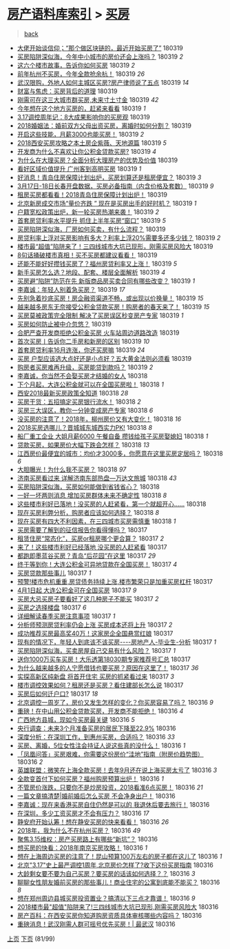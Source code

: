 [房产语料库索引](../../README.md)  > [买房](买房.md)
====
> [back](../README.md)

- [大佬开始谈信仰；“那个做区块链的，最近开始买房了”](http://jkwz.applinzi.com/ittc/7082254919853933584.html#%E5%A4%A7%E4%BD%AC%E5%BC%80%E5%A7%8B%E8%B0%88%E4%BF%A1%E4%BB%B0%EF%BC%9B%E2%80%9C%E9%82%A3%E4%B8%AA%E5%81%9A%E5%8C%BA%E5%9D%97%E9%93%BE%E7%9A%84%EF%BC%8C%E6%9C%80%E8%BF%91%E5%BC%80%E5%A7%8B%E4%B9%B0%E6%88%BF%E4%BA%86%E2%80%9D) 180319  
- [买房陷阱深似海，今年中小城市的房价还会上涨吗？](http://jkwz.applinzi.com/ittc/7082114496560890896.html#%E4%B9%B0%E6%88%BF%E9%99%B7%E9%98%B1%E6%B7%B1%E4%BC%BC%E6%B5%B7%EF%BC%8C%E4%BB%8A%E5%B9%B4%E4%B8%AD%E5%B0%8F%E5%9F%8E%E5%B8%82%E7%9A%84%E6%88%BF%E4%BB%B7%E8%BF%98%E4%BC%9A%E4%B8%8A%E6%B6%A8%E5%90%97%EF%BC%9F) 180319 *2* 
- [这六个楼市故事，告诉你如何买房](http://jkwz.applinzi.com/ittc/7082245620243104778.html#%E8%BF%99%E5%85%AD%E4%B8%AA%E6%A5%BC%E5%B8%82%E6%95%85%E4%BA%8B%EF%BC%8C%E5%91%8A%E8%AF%89%E4%BD%A0%E5%A6%82%E4%BD%95%E4%B9%B0%E6%88%BF) 180319 *2* 
- [前年杭州不买房，今年全款抢余杭！](http://jkwz.applinzi.com/ittc/7082238129677534219.html#%E5%89%8D%E5%B9%B4%E6%9D%AD%E5%B7%9E%E4%B8%8D%E4%B9%B0%E6%88%BF%EF%BC%8C%E4%BB%8A%E5%B9%B4%E5%85%A8%E6%AC%BE%E6%8A%A2%E4%BD%99%E6%9D%AD%EF%BC%81) 180319 *26* 
- [武汉限购，外地人如何主城区买房?房产律师说了五点](http://jkwz.applinzi.com/ittc/7082238628241867792.html#%E6%AD%A6%E6%B1%89%E9%99%90%E8%B4%AD%EF%BC%8C%E5%A4%96%E5%9C%B0%E4%BA%BA%E5%A6%82%E4%BD%95%E4%B8%BB%E5%9F%8E%E5%8C%BA%E4%B9%B0%E6%88%BF%3F%E6%88%BF%E4%BA%A7%E5%BE%8B%E5%B8%88%E8%AF%B4%E4%BA%86%E4%BA%94%E7%82%B9) 180319 *14* 
- [财富与焦虑：买房背后的道理](http://jkwz.applinzi.com/ittc/7082236810543760391.html#%E8%B4%A2%E5%AF%8C%E4%B8%8E%E7%84%A6%E8%99%91%EF%BC%9A%E4%B9%B0%E6%88%BF%E8%83%8C%E5%90%8E%E7%9A%84%E9%81%93%E7%90%86) 180319  
- [刚需可在这三大城市群买房,未来寸土寸金](http://jkwz.applinzi.com/ittc/7082233190196708358.html#%E5%88%9A%E9%9C%80%E5%8F%AF%E5%9C%A8%E8%BF%99%E4%B8%89%E5%A4%A7%E5%9F%8E%E5%B8%82%E7%BE%A4%E4%B9%B0%E6%88%BF%2C%E6%9C%AA%E6%9D%A5%E5%AF%B8%E5%9C%9F%E5%AF%B8%E9%87%91) 180319 *42* 
- [今年想在这个地方买房的，赶紧来看看](http://jkwz.applinzi.com/ittc/7082227200730596358.html#%E4%BB%8A%E5%B9%B4%E6%83%B3%E5%9C%A8%E8%BF%99%E4%B8%AA%E5%9C%B0%E6%96%B9%E4%B9%B0%E6%88%BF%E7%9A%84%EF%BC%8C%E8%B5%B6%E7%B4%A7%E6%9D%A5%E7%9C%8B%E7%9C%8B) 180319 *1* 
- [3.17调控周年记：8大成果影响你的买房观](http://jkwz.applinzi.com/ittc/7082227079804617734.html#3.17%E8%B0%83%E6%8E%A7%E5%91%A8%E5%B9%B4%E8%AE%B0%EF%BC%9A8%E5%A4%A7%E6%88%90%E6%9E%9C%E5%BD%B1%E5%93%8D%E4%BD%A0%E7%9A%84%E4%B9%B0%E6%88%BF%E8%A7%82) 180319  
- [2018婚姻法：婚前双方父母出资买房，离婚时如何分割？](http://jkwz.applinzi.com/ittc/7082178936211768326.html#2018%E5%A9%9A%E5%A7%BB%E6%B3%95%EF%BC%9A%E5%A9%9A%E5%89%8D%E5%8F%8C%E6%96%B9%E7%88%B6%E6%AF%8D%E5%87%BA%E8%B5%84%E4%B9%B0%E6%88%BF%EF%BC%8C%E7%A6%BB%E5%A9%9A%E6%97%B6%E5%A6%82%E4%BD%95%E5%88%86%E5%89%B2%EF%BC%9F) 180319  
- [开启这些技能，月薪3000也能买房！](http://jkwz.applinzi.com/ittc/7082218572036441094.html#%E5%BC%80%E5%90%AF%E8%BF%99%E4%BA%9B%E6%8A%80%E8%83%BD%EF%BC%8C%E6%9C%88%E8%96%AA3000%E4%B9%9F%E8%83%BD%E4%B9%B0%E6%88%BF%EF%BC%81) 180319 *2* 
- [2018西安买房攻略之本土房企紫薇、天地源篇](http://jkwz.applinzi.com/ittc/7082216847162475536.html#2018%E8%A5%BF%E5%AE%89%E4%B9%B0%E6%88%BF%E6%94%BB%E7%95%A5%E4%B9%8B%E6%9C%AC%E5%9C%9F%E6%88%BF%E4%BC%81%E7%B4%AB%E8%96%87%E3%80%81%E5%A4%A9%E5%9C%B0%E6%BA%90%E7%AF%87) 180319 *5* 
- [开发商为什么不喜欢让你公积金贷款买房?](http://jkwz.applinzi.com/ittc/7082216508807971851.html#%E5%BC%80%E5%8F%91%E5%95%86%E4%B8%BA%E4%BB%80%E4%B9%88%E4%B8%8D%E5%96%9C%E6%AC%A2%E8%AE%A9%E4%BD%A0%E5%85%AC%E7%A7%AF%E9%87%91%E8%B4%B7%E6%AC%BE%E4%B9%B0%E6%88%BF%3F) 180319 *4* 
- [为什么在大理买房？全面分析大理房产的优势及价值](http://jkwz.applinzi.com/ittc/7082215349061944337.html#%E4%B8%BA%E4%BB%80%E4%B9%88%E5%9C%A8%E5%A4%A7%E7%90%86%E4%B9%B0%E6%88%BF%EF%BC%9F%E5%85%A8%E9%9D%A2%E5%88%86%E6%9E%90%E5%A4%A7%E7%90%86%E6%88%BF%E4%BA%A7%E7%9A%84%E4%BC%98%E5%8A%BF%E5%8F%8A%E4%BB%B7%E5%80%BC) 180319  
- [看好区域价值提升 广州客到高明买房](http://jkwz.applinzi.com/ittc/7082209124031136774.html#%E7%9C%8B%E5%A5%BD%E5%8C%BA%E5%9F%9F%E4%BB%B7%E5%80%BC%E6%8F%90%E5%8D%87+%E5%B9%BF%E5%B7%9E%E5%AE%A2%E5%88%B0%E9%AB%98%E6%98%8E%E4%B9%B0%E6%88%BF) 180319 *1* 
- [好消息！青岛住房保障计划出炉，买房划算还是租房便宜？](http://jkwz.applinzi.com/ittc/7082205747339592710.html#%E5%A5%BD%E6%B6%88%E6%81%AF%EF%BC%81%E9%9D%92%E5%B2%9B%E4%BD%8F%E6%88%BF%E4%BF%9D%E9%9A%9C%E8%AE%A1%E5%88%92%E5%87%BA%E7%82%89%EF%BC%8C%E4%B9%B0%E6%88%BF%E5%88%92%E7%AE%97%E8%BF%98%E6%98%AF%E7%A7%9F%E6%88%BF%E4%BE%BF%E5%AE%9C%EF%BC%9F) 180319 *3* 
- [3月17日-18日长春开盘数据，买房必备指南（内含价格及套数）](http://jkwz.applinzi.com/ittc/7082204824932451344.html#3%E6%9C%8817%E6%97%A5-18%E6%97%A5%E9%95%BF%E6%98%A5%E5%BC%80%E7%9B%98%E6%95%B0%E6%8D%AE%EF%BC%8C%E4%B9%B0%E6%88%BF%E5%BF%85%E5%A4%87%E6%8C%87%E5%8D%97%EF%BC%88%E5%86%85%E5%90%AB%E4%BB%B7%E6%A0%BC%E5%8F%8A%E5%A5%97%E6%95%B0%EF%BC%89) 180319 *9* 
- [租房买房都看看！2018青岛住房保障计划出炉！](http://jkwz.applinzi.com/ittc/7082204640546653190.html#%E7%A7%9F%E6%88%BF%E4%B9%B0%E6%88%BF%E9%83%BD%E7%9C%8B%E7%9C%8B%EF%BC%812018%E9%9D%92%E5%B2%9B%E4%BD%8F%E6%88%BF%E4%BF%9D%E9%9A%9C%E8%AE%A1%E5%88%92%E5%87%BA%E7%82%89%EF%BC%81) 180319  
- [北京新房成交市场“量价齐跌 ” 现在是买房出手的好时机？](http://jkwz.applinzi.com/ittc/7082204104841757712.html#%E5%8C%97%E4%BA%AC%E6%96%B0%E6%88%BF%E6%88%90%E4%BA%A4%E5%B8%82%E5%9C%BA%E2%80%9C%E9%87%8F%E4%BB%B7%E9%BD%90%E8%B7%8C+%E2%80%9D+%E7%8E%B0%E5%9C%A8%E6%98%AF%E4%B9%B0%E6%88%BF%E5%87%BA%E6%89%8B%E7%9A%84%E5%A5%BD%E6%97%B6%E6%9C%BA%EF%BC%9F) 180319 *1* 
- [户籍宽松政策出炉，新一轮买房热潮来袭！](http://jkwz.applinzi.com/ittc/7082189740453659664.html#%E6%88%B7%E7%B1%8D%E5%AE%BD%E6%9D%BE%E6%94%BF%E7%AD%96%E5%87%BA%E7%82%89%EF%BC%8C%E6%96%B0%E4%B8%80%E8%BD%AE%E4%B9%B0%E6%88%BF%E7%83%AD%E6%BD%AE%E6%9D%A5%E8%A2%AD%EF%BC%81) 180319 *2* 
- [首套房贷利率水平提升 抓住上半年买房“窗口”](http://jkwz.applinzi.com/ittc/7082173557394375697.html#%E9%A6%96%E5%A5%97%E6%88%BF%E8%B4%B7%E5%88%A9%E7%8E%87%E6%B0%B4%E5%B9%B3%E6%8F%90%E5%8D%87+%E6%8A%93%E4%BD%8F%E4%B8%8A%E5%8D%8A%E5%B9%B4%E4%B9%B0%E6%88%BF%E2%80%9C%E7%AA%97%E5%8F%A3%E2%80%9D) 180319 *5* 
- [买房陷阱深似海，厂房如何买卖，有什么流程？](http://jkwz.applinzi.com/ittc/7082112052300874759.html#%E4%B9%B0%E6%88%BF%E9%99%B7%E9%98%B1%E6%B7%B1%E4%BC%BC%E6%B5%B7%EF%BC%8C%E5%8E%82%E6%88%BF%E5%A6%82%E4%BD%95%E4%B9%B0%E5%8D%96%EF%BC%8C%E6%9C%89%E4%BB%80%E4%B9%88%E6%B5%81%E7%A8%8B%EF%BC%9F) 180319  
- [房贷利率上浮对买房影响有多大？利率上浮20%需要多还多少钱？](http://jkwz.applinzi.com/ittc/7082169940457292816.html#%E6%88%BF%E8%B4%B7%E5%88%A9%E7%8E%87%E4%B8%8A%E6%B5%AE%E5%AF%B9%E4%B9%B0%E6%88%BF%E5%BD%B1%E5%93%8D%E6%9C%89%E5%A4%9A%E5%A4%A7%EF%BC%9F%E5%88%A9%E7%8E%87%E4%B8%8A%E6%B5%AE20%25%E9%9C%80%E8%A6%81%E5%A4%9A%E8%BF%98%E5%A4%9A%E5%B0%91%E9%92%B1%EF%BC%9F) 180319 *2* 
- [楼市最“超值”陷阱来了！三四线城市大坑已现形，刚需买房风险大](http://jkwz.applinzi.com/ittc/7082162439607288839.html#%E6%A5%BC%E5%B8%82%E6%9C%80%E2%80%9C%E8%B6%85%E5%80%BC%E2%80%9D%E9%99%B7%E9%98%B1%E6%9D%A5%E4%BA%86%EF%BC%81%E4%B8%89%E5%9B%9B%E7%BA%BF%E5%9F%8E%E5%B8%82%E5%A4%A7%E5%9D%91%E5%B7%B2%E7%8E%B0%E5%BD%A2%EF%BC%8C%E5%88%9A%E9%9C%80%E4%B9%B0%E6%88%BF%E9%A3%8E%E9%99%A9%E5%A4%A7) 180319  
- [8句话捅破楼市真相！买不买房都建议看看！](http://jkwz.applinzi.com/ittc/7082154245623383050.html#8%E5%8F%A5%E8%AF%9D%E6%8D%85%E7%A0%B4%E6%A5%BC%E5%B8%82%E7%9C%9F%E7%9B%B8%EF%BC%81%E4%B9%B0%E4%B8%8D%E4%B9%B0%E6%88%BF%E9%83%BD%E5%BB%BA%E8%AE%AE%E7%9C%8B%E7%9C%8B%EF%BC%81) 180319  
- [还能不能好好攒钱买房了？福州房贷利率又上涨！](http://jkwz.applinzi.com/ittc/7082135254032974854.html#%E8%BF%98%E8%83%BD%E4%B8%8D%E8%83%BD%E5%A5%BD%E5%A5%BD%E6%94%92%E9%92%B1%E4%B9%B0%E6%88%BF%E4%BA%86%EF%BC%9F%E7%A6%8F%E5%B7%9E%E6%88%BF%E8%B4%B7%E5%88%A9%E7%8E%87%E5%8F%88%E4%B8%8A%E6%B6%A8%EF%BC%81) 180319 *5* 
- [新手买房怎么选？地段、配套、楼层全面解析](http://jkwz.applinzi.com/ittc/7082130981442290695.html#%E6%96%B0%E6%89%8B%E4%B9%B0%E6%88%BF%E6%80%8E%E4%B9%88%E9%80%89%EF%BC%9F%E5%9C%B0%E6%AE%B5%E3%80%81%E9%85%8D%E5%A5%97%E3%80%81%E6%A5%BC%E5%B1%82%E5%85%A8%E9%9D%A2%E8%A7%A3%E6%9E%90) 180319 *4* 
- [买房避“陷阱”防范在先 新版商品房买卖合同有哪些改变？](http://jkwz.applinzi.com/ittc/7082130575899231238.html#%E4%B9%B0%E6%88%BF%E9%81%BF%E2%80%9C%E9%99%B7%E9%98%B1%E2%80%9D%E9%98%B2%E8%8C%83%E5%9C%A8%E5%85%88+%E6%96%B0%E7%89%88%E5%95%86%E5%93%81%E6%88%BF%E4%B9%B0%E5%8D%96%E5%90%88%E5%90%8C%E6%9C%89%E5%93%AA%E4%BA%9B%E6%94%B9%E5%8F%98%EF%BC%9F) 180319 *1* 
- [李嘉诚：年轻人别着急买房？](http://jkwz.applinzi.com/ittc/7082127552703628304.html#%E6%9D%8E%E5%98%89%E8%AF%9A%EF%BC%9A%E5%B9%B4%E8%BD%BB%E4%BA%BA%E5%88%AB%E7%9D%80%E6%80%A5%E4%B9%B0%E6%88%BF%EF%BC%9F) 180319 *17* 
- [先别急着抄底买房！房企融资渠道不畅，或出现以价换量！](http://jkwz.applinzi.com/ittc/7081142278427247633.html#%E5%85%88%E5%88%AB%E6%80%A5%E7%9D%80%E6%8A%84%E5%BA%95%E4%B9%B0%E6%88%BF%EF%BC%81%E6%88%BF%E4%BC%81%E8%9E%8D%E8%B5%84%E6%B8%A0%E9%81%93%E4%B8%8D%E7%95%85%EF%BC%8C%E6%88%96%E5%87%BA%E7%8E%B0%E4%BB%A5%E4%BB%B7%E6%8D%A2%E9%87%8F%EF%BC%81) 180319 *15* 
- [越来越多房东无奈接受公积金贷款买房！购房者的春天来了！](http://jkwz.applinzi.com/ittc/7082123246227162119.html#%E8%B6%8A%E6%9D%A5%E8%B6%8A%E5%A4%9A%E6%88%BF%E4%B8%9C%E6%97%A0%E5%A5%88%E6%8E%A5%E5%8F%97%E5%85%AC%E7%A7%AF%E9%87%91%E8%B4%B7%E6%AC%BE%E4%B9%B0%E6%88%BF%EF%BC%81%E8%B4%AD%E6%88%BF%E8%80%85%E7%9A%84%E6%98%A5%E5%A4%A9%E6%9D%A5%E4%BA%86%EF%BC%81) 180319 *15* 
- [买房莫被政策完全限制 解决了买房误区秒变房产专家](http://jkwz.applinzi.com/ittc/7082122339255059473.html#%E4%B9%B0%E6%88%BF%E8%8E%AB%E8%A2%AB%E6%94%BF%E7%AD%96%E5%AE%8C%E5%85%A8%E9%99%90%E5%88%B6+%E8%A7%A3%E5%86%B3%E4%BA%86%E4%B9%B0%E6%88%BF%E8%AF%AF%E5%8C%BA%E7%A7%92%E5%8F%98%E6%88%BF%E4%BA%A7%E4%B8%93%E5%AE%B6) 180319 *1* 
- [买房如何防止被中介忽悠？](http://jkwz.applinzi.com/ittc/7082119196366603271.html#%E4%B9%B0%E6%88%BF%E5%A6%82%E4%BD%95%E9%98%B2%E6%AD%A2%E8%A2%AB%E4%B8%AD%E4%BB%8B%E5%BF%BD%E6%82%A0%EF%BC%9F) 180319  
- [合肥严查开发商拒绝公积金买房 火车站周边道路改造](http://jkwz.applinzi.com/ittc/7082117854810080267.html#%E5%90%88%E8%82%A5%E4%B8%A5%E6%9F%A5%E5%BC%80%E5%8F%91%E5%95%86%E6%8B%92%E7%BB%9D%E5%85%AC%E7%A7%AF%E9%87%91%E4%B9%B0%E6%88%BF+%E7%81%AB%E8%BD%A6%E7%AB%99%E5%91%A8%E8%BE%B9%E9%81%93%E8%B7%AF%E6%94%B9%E9%80%A0) 180319  
- [首次买房丨告诉你二手房和新房的区别](http://jkwz.applinzi.com/ittc/7082114247075300369.html#%E9%A6%96%E6%AC%A1%E4%B9%B0%E6%88%BF%E4%B8%A8%E5%91%8A%E8%AF%89%E4%BD%A0%E4%BA%8C%E6%89%8B%E6%88%BF%E5%92%8C%E6%96%B0%E6%88%BF%E7%9A%84%E5%8C%BA%E5%88%AB) 180319 *10* 
- [首套房贷利率16月连涨，你还买房嘛](http://jkwz.applinzi.com/ittc/7082112632377312272.html#%E9%A6%96%E5%A5%97%E6%88%BF%E8%B4%B7%E5%88%A9%E7%8E%8716%E6%9C%88%E8%BF%9E%E6%B6%A8%EF%BC%8C%E4%BD%A0%E8%BF%98%E4%B9%B0%E6%88%BF%E5%98%9B) 180319 *24* 
- [买房 户型应该选大点好还是小点好？五大黄金法则必须看](http://jkwz.applinzi.com/ittc/7082104422190810118.html#%E4%B9%B0%E6%88%BF+%E6%88%B7%E5%9E%8B%E5%BA%94%E8%AF%A5%E9%80%89%E5%A4%A7%E7%82%B9%E5%A5%BD%E8%BF%98%E6%98%AF%E5%B0%8F%E7%82%B9%E5%A5%BD%EF%BC%9F%E4%BA%94%E5%A4%A7%E9%BB%84%E9%87%91%E6%B3%95%E5%88%99%E5%BF%85%E9%A1%BB%E7%9C%8B) 180319  
- [购房者买房难再升级，买房能贷到款吗？](http://jkwz.applinzi.com/ittc/7081917600445760528.html#%E8%B4%AD%E6%88%BF%E8%80%85%E4%B9%B0%E6%88%BF%E9%9A%BE%E5%86%8D%E5%8D%87%E7%BA%A7%EF%BC%8C%E4%B9%B0%E6%88%BF%E8%83%BD%E8%B4%B7%E5%88%B0%E6%AC%BE%E5%90%97%EF%BC%9F) 180319 *2* 
- [李嘉诚，你当然不会娶买房才结婚的女人](http://jkwz.applinzi.com/ittc/7081946989661258768.html#%E6%9D%8E%E5%98%89%E8%AF%9A%EF%BC%8C%E4%BD%A0%E5%BD%93%E7%84%B6%E4%B8%8D%E4%BC%9A%E5%A8%B6%E4%B9%B0%E6%88%BF%E6%89%8D%E7%BB%93%E5%A9%9A%E7%9A%84%E5%A5%B3%E4%BA%BA) 180318  
- [下个月起，大连公积金就可以在全国买房啦！](http://jkwz.applinzi.com/ittc/7081931890661786641.html#%E4%B8%8B%E4%B8%AA%E6%9C%88%E8%B5%B7%EF%BC%8C%E5%A4%A7%E8%BF%9E%E5%85%AC%E7%A7%AF%E9%87%91%E5%B0%B1%E5%8F%AF%E4%BB%A5%E5%9C%A8%E5%85%A8%E5%9B%BD%E4%B9%B0%E6%88%BF%E5%95%A6%EF%BC%81) 180318 *1* 
- [西安2018最新买房政策全知道](http://jkwz.applinzi.com/ittc/7081920382452106251.html#%E8%A5%BF%E5%AE%892018%E6%9C%80%E6%96%B0%E4%B9%B0%E6%88%BF%E6%94%BF%E7%AD%96%E5%85%A8%E7%9F%A5%E9%81%93) 180318 *28* 
- [买房干货：五招搞定买房银行流水！](http://jkwz.applinzi.com/ittc/7081917976746132490.html#%E4%B9%B0%E6%88%BF%E5%B9%B2%E8%B4%A7%EF%BC%9A%E4%BA%94%E6%8B%9B%E6%90%9E%E5%AE%9A%E4%B9%B0%E6%88%BF%E9%93%B6%E8%A1%8C%E6%B5%81%E6%B0%B4%EF%BC%81) 180318 *2* 
- [买房三大误区，教你一分钟变成房产专家](http://jkwz.applinzi.com/ittc/7081886176011355146.html#%E4%B9%B0%E6%88%BF%E4%B8%89%E5%A4%A7%E8%AF%AF%E5%8C%BA%EF%BC%8C%E6%95%99%E4%BD%A0%E4%B8%80%E5%88%86%E9%92%9F%E5%8F%98%E6%88%90%E6%88%BF%E4%BA%A7%E4%B8%93%E5%AE%B6) 180318 *6* 
- [没买房的注意了！2018年，柳州房价又有大变化！](http://jkwz.applinzi.com/ittc/7081870844831990795.html#%E6%B2%A1%E4%B9%B0%E6%88%BF%E7%9A%84%E6%B3%A8%E6%84%8F%E4%BA%86%EF%BC%812018%E5%B9%B4%EF%BC%8C%E6%9F%B3%E5%B7%9E%E6%88%BF%E4%BB%B7%E5%8F%88%E6%9C%89%E5%A4%A7%E5%8F%98%E5%8C%96%EF%BC%81) 180318 *16* 
- [2018买房选哪儿？晋城城东城西实力PK!](http://jkwz.applinzi.com/ittc/7081847342540260359.html#2018%E4%B9%B0%E6%88%BF%E9%80%89%E5%93%AA%E5%84%BF%EF%BC%9F%E6%99%8B%E5%9F%8E%E5%9F%8E%E4%B8%9C%E5%9F%8E%E8%A5%BF%E5%AE%9E%E5%8A%9BPK%21) 180318 *8* 
- [船厂重工企业 大姐月薪6000  午餐自备 攒钱给孩子买房娶媳妇](http://jkwz.applinzi.com/ittc/7081784958316446726.html#%E8%88%B9%E5%8E%82%E9%87%8D%E5%B7%A5%E4%BC%81%E4%B8%9A+%E5%A4%A7%E5%A7%90%E6%9C%88%E8%96%AA6000++%E5%8D%88%E9%A4%90%E8%87%AA%E5%A4%87+%E6%94%92%E9%92%B1%E7%BB%99%E5%AD%A9%E5%AD%90%E4%B9%B0%E6%88%BF%E5%A8%B6%E5%AA%B3%E5%A6%87) 180318 *1* 
- [贷款买房，如果房价大幅下跌会怎样？](http://jkwz.applinzi.com/ittc/7081809820296676362.html#%E8%B4%B7%E6%AC%BE%E4%B9%B0%E6%88%BF%EF%BC%8C%E5%A6%82%E6%9E%9C%E6%88%BF%E4%BB%B7%E5%A4%A7%E5%B9%85%E4%B8%8B%E8%B7%8C%E4%BC%9A%E6%80%8E%E6%A0%B7%EF%BC%9F) 180318 *13* 
- [江西房价最便宜的城市：均价才3000多，你愿意在这里买房定居吗？](http://jkwz.applinzi.com/ittc/7081799124762756112.html#%E6%B1%9F%E8%A5%BF%E6%88%BF%E4%BB%B7%E6%9C%80%E4%BE%BF%E5%AE%9C%E7%9A%84%E5%9F%8E%E5%B8%82%EF%BC%9A%E5%9D%87%E4%BB%B7%E6%89%8D3000%E5%A4%9A%EF%BC%8C%E4%BD%A0%E6%84%BF%E6%84%8F%E5%9C%A8%E8%BF%99%E9%87%8C%E4%B9%B0%E6%88%BF%E5%AE%9A%E5%B1%85%E5%90%97%EF%BC%9F) 180318 *6* 
- [大胆曝光！为什么我不买房？](http://jkwz.applinzi.com/ittc/7081795548158100497.html#%E5%A4%A7%E8%83%86%E6%9B%9D%E5%85%89%EF%BC%81%E4%B8%BA%E4%BB%80%E4%B9%88%E6%88%91%E4%B8%8D%E4%B9%B0%E6%88%BF%EF%BC%9F) 180318 *97* 
- [济南买房看过来 详解济南东部热盘—万达文旅城](http://jkwz.applinzi.com/ittc/7081753420040242183.html#%E6%B5%8E%E5%8D%97%E4%B9%B0%E6%88%BF%E7%9C%8B%E8%BF%87%E6%9D%A5+%E8%AF%A6%E8%A7%A3%E6%B5%8E%E5%8D%97%E4%B8%9C%E9%83%A8%E7%83%AD%E7%9B%98%E2%80%94%E4%B8%87%E8%BE%BE%E6%96%87%E6%97%85%E5%9F%8E) 180318 *43* 
- [买房陷阱深似海，买房如何能做到省钱省心？](http://jkwz.applinzi.com/ittc/7081745177679234055.html#%E4%B9%B0%E6%88%BF%E9%99%B7%E9%98%B1%E6%B7%B1%E4%BC%BC%E6%B5%B7%EF%BC%8C%E4%B9%B0%E6%88%BF%E5%A6%82%E4%BD%95%E8%83%BD%E5%81%9A%E5%88%B0%E7%9C%81%E9%92%B1%E7%9C%81%E5%BF%83%EF%BC%9F) 180318  
- [一好一坏两则消息 增加买房群体未来不确定性](http://jkwz.applinzi.com/ittc/7081725507706291217.html#%E4%B8%80%E5%A5%BD%E4%B8%80%E5%9D%8F%E4%B8%A4%E5%88%99%E6%B6%88%E6%81%AF+%E5%A2%9E%E5%8A%A0%E4%B9%B0%E6%88%BF%E7%BE%A4%E4%BD%93%E6%9C%AA%E6%9D%A5%E4%B8%8D%E7%A1%AE%E5%AE%9A%E6%80%A7) 180318 *8* 
- [这些楼市利好已落地！没买房的人赶紧看，第一个就超开心……](http://jkwz.applinzi.com/ittc/7081709107541443590.html#%E8%BF%99%E4%BA%9B%E6%A5%BC%E5%B8%82%E5%88%A9%E5%A5%BD%E5%B7%B2%E8%90%BD%E5%9C%B0%EF%BC%81%E6%B2%A1%E4%B9%B0%E6%88%BF%E7%9A%84%E4%BA%BA%E8%B5%B6%E7%B4%A7%E7%9C%8B%EF%BC%8C%E7%AC%AC%E4%B8%80%E4%B8%AA%E5%B0%B1%E8%B6%85%E5%BC%80%E5%BF%83%E2%80%A6%E2%80%A6) 180318  
- [现在买房利弊分析，购房者应该如何选择？](http://jkwz.applinzi.com/ittc/7081550445539755015.html#%E7%8E%B0%E5%9C%A8%E4%B9%B0%E6%88%BF%E5%88%A9%E5%BC%8A%E5%88%86%E6%9E%90%EF%BC%8C%E8%B4%AD%E6%88%BF%E8%80%85%E5%BA%94%E8%AF%A5%E5%A6%82%E4%BD%95%E9%80%89%E6%8B%A9%EF%BC%9F) 180318 *8* 
- [现在买房有四大不利因素，在三四城市买房需慎重](http://jkwz.applinzi.com/ittc/7081550445543949329.html#%E7%8E%B0%E5%9C%A8%E4%B9%B0%E6%88%BF%E6%9C%89%E5%9B%9B%E5%A4%A7%E4%B8%8D%E5%88%A9%E5%9B%A0%E7%B4%A0%EF%BC%8C%E5%9C%A8%E4%B8%89%E5%9B%9B%E5%9F%8E%E5%B8%82%E4%B9%B0%E6%88%BF%E9%9C%80%E6%85%8E%E9%87%8D) 180318 *1* 
- [买房需要了解到的征信报告你看得懂吗？](http://jkwz.applinzi.com/ittc/7081577516718621712.html#%E4%B9%B0%E6%88%BF%E9%9C%80%E8%A6%81%E4%BA%86%E8%A7%A3%E5%88%B0%E7%9A%84%E5%BE%81%E4%BF%A1%E6%8A%A5%E5%91%8A%E4%BD%A0%E7%9C%8B%E5%BE%97%E6%87%82%E5%90%97%EF%BC%9F) 180317  
- [租赁住房“常态化”，买房or租房哪个更合算？](http://jkwz.applinzi.com/ittc/7081570621865853963.html#%E7%A7%9F%E8%B5%81%E4%BD%8F%E6%88%BF%E2%80%9C%E5%B8%B8%E6%80%81%E5%8C%96%E2%80%9D%EF%BC%8C%E4%B9%B0%E6%88%BFor%E7%A7%9F%E6%88%BF%E5%93%AA%E4%B8%AA%E6%9B%B4%E5%90%88%E7%AE%97%EF%BC%9F) 180317 *2* 
- [来了！这些楼市利好已经落地 没买房的人赶紧看](http://jkwz.applinzi.com/ittc/7081526854131647499.html#%E6%9D%A5%E4%BA%86%EF%BC%81%E8%BF%99%E4%BA%9B%E6%A5%BC%E5%B8%82%E5%88%A9%E5%A5%BD%E5%B7%B2%E7%BB%8F%E8%90%BD%E5%9C%B0+%E6%B2%A1%E4%B9%B0%E6%88%BF%E7%9A%84%E4%BA%BA%E8%B5%B6%E7%B4%A7%E7%9C%8B) 180317  
- [都跑即墨蓝谷买房？青岛“后花园”在这里](http://jkwz.applinzi.com/ittc/7081507603073205258.html#%E9%83%BD%E8%B7%91%E5%8D%B3%E5%A2%A8%E8%93%9D%E8%B0%B7%E4%B9%B0%E6%88%BF%EF%BC%9F%E9%9D%92%E5%B2%9B%E2%80%9C%E5%90%8E%E8%8A%B1%E5%9B%AD%E2%80%9D%E5%9C%A8%E8%BF%99%E9%87%8C) 180317 *29* 
- [终于等到你！大连公积金可异地贷款在全国买房！](http://jkwz.applinzi.com/ittc/7081504929233765386.html#%E7%BB%88%E4%BA%8E%E7%AD%89%E5%88%B0%E4%BD%A0%EF%BC%81%E5%A4%A7%E8%BF%9E%E5%85%AC%E7%A7%AF%E9%87%91%E5%8F%AF%E5%BC%82%E5%9C%B0%E8%B4%B7%E6%AC%BE%E5%9C%A8%E5%85%A8%E5%9B%BD%E4%B9%B0%E6%88%BF%EF%BC%81) 180317 *4* 
- [买房贷款那些事儿](http://jkwz.applinzi.com/ittc/7081495305168356362.html#%E4%B9%B0%E6%88%BF%E8%B4%B7%E6%AC%BE%E9%82%A3%E4%BA%9B%E4%BA%8B%E5%84%BF) 180317 *1* 
- [预警!楼市危机重重,房贷债务持续上涨,楼市繁荣只是加重买房杠杆](http://jkwz.applinzi.com/ittc/7081478498768389136.html#%E9%A2%84%E8%AD%A6%21%E6%A5%BC%E5%B8%82%E5%8D%B1%E6%9C%BA%E9%87%8D%E9%87%8D%2C%E6%88%BF%E8%B4%B7%E5%80%BA%E5%8A%A1%E6%8C%81%E7%BB%AD%E4%B8%8A%E6%B6%A8%2C%E6%A5%BC%E5%B8%82%E7%B9%81%E8%8D%A3%E5%8F%AA%E6%98%AF%E5%8A%A0%E9%87%8D%E4%B9%B0%E6%88%BF%E6%9D%A0%E6%9D%86) 180317  
- [4月1日起 大连公积金可在全国买房](http://jkwz.applinzi.com/ittc/7081468570221675537.html#4%E6%9C%881%E6%97%A5%E8%B5%B7+%E5%A4%A7%E8%BF%9E%E5%85%AC%E7%A7%AF%E9%87%91%E5%8F%AF%E5%9C%A8%E5%85%A8%E5%9B%BD%E4%B9%B0%E6%88%BF) 180317 *9* 
- [买房大忌买房子要看好了这几种房子不能买](http://jkwz.applinzi.com/ittc/7081112005174101009.html#%E4%B9%B0%E6%88%BF%E5%A4%A7%E5%BF%8C%E4%B9%B0%E6%88%BF%E5%AD%90%E8%A6%81%E7%9C%8B%E5%A5%BD%E4%BA%86%E8%BF%99%E5%87%A0%E7%A7%8D%E6%88%BF%E5%AD%90%E4%B8%8D%E8%83%BD%E4%B9%B0) 180317 *2* 
- [买房之选择楼盘](http://jkwz.applinzi.com/ittc/7081213966418445328.html#%E4%B9%B0%E6%88%BF%E4%B9%8B%E9%80%89%E6%8B%A9%E6%A5%BC%E7%9B%98) 180317 *6* 
- [详细解读春季买房注意事项](http://jkwz.applinzi.com/ittc/7081118519335060496.html#%E8%AF%A6%E7%BB%86%E8%A7%A3%E8%AF%BB%E6%98%A5%E5%AD%A3%E4%B9%B0%E6%88%BF%E6%B3%A8%E6%84%8F%E4%BA%8B%E9%A1%B9) 180317 *1* 
- [分析师预测房贷利率仍会上涨 买房成本还将上升](http://jkwz.applinzi.com/ittc/7081396860415902731.html#%E5%88%86%E6%9E%90%E5%B8%88%E9%A2%84%E6%B5%8B%E6%88%BF%E8%B4%B7%E5%88%A9%E7%8E%87%E4%BB%8D%E4%BC%9A%E4%B8%8A%E6%B6%A8+%E4%B9%B0%E6%88%BF%E6%88%90%E6%9C%AC%E8%BF%98%E5%B0%86%E4%B8%8A%E5%8D%87) 180317 *2* 
- [成功推荐买房最高奖40万！这家房企全国悬赏红娘](http://jkwz.applinzi.com/ittc/7081396687740601360.html#%E6%88%90%E5%8A%9F%E6%8E%A8%E8%8D%90%E4%B9%B0%E6%88%BF%E6%9C%80%E9%AB%98%E5%A5%9640%E4%B8%87%EF%BC%81%E8%BF%99%E5%AE%B6%E6%88%BF%E4%BC%81%E5%85%A8%E5%9B%BD%E6%82%AC%E8%B5%8F%E7%BA%A2%E5%A8%98) 180317  
- [现有的情况下，年轻人到底该不该买房----房地产人-毕业生-分析](http://jkwz.applinzi.com/ittc/7081360622174602247.html#%E7%8E%B0%E6%9C%89%E7%9A%84%E6%83%85%E5%86%B5%E4%B8%8B%EF%BC%8C%E5%B9%B4%E8%BD%BB%E4%BA%BA%E5%88%B0%E5%BA%95%E8%AF%A5%E4%B8%8D%E8%AF%A5%E4%B9%B0%E6%88%BF----%E6%88%BF%E5%9C%B0%E4%BA%A7%E4%BA%BA-%E6%AF%95%E4%B8%9A%E7%94%9F-%E5%88%86%E6%9E%90) 180317 *1* 
- [买房陷阱深似海，买卖房屋自己交易有什么风险？](http://jkwz.applinzi.com/ittc/7081374881717683216.html#%E4%B9%B0%E6%88%BF%E9%99%B7%E9%98%B1%E6%B7%B1%E4%BC%BC%E6%B5%B7%EF%BC%8C%E4%B9%B0%E5%8D%96%E6%88%BF%E5%B1%8B%E8%87%AA%E5%B7%B1%E4%BA%A4%E6%98%93%E6%9C%89%E4%BB%80%E4%B9%88%E9%A3%8E%E9%99%A9%EF%BC%9F) 180317 *1* 
- [送你1000万买车买房！大乐透第18030期专家推荐号汇总](http://jkwz.applinzi.com/ittc/7081356780640928784.html#%E9%80%81%E4%BD%A01000%E4%B8%87%E4%B9%B0%E8%BD%A6%E4%B9%B0%E6%88%BF%EF%BC%81%E5%A4%A7%E4%B9%90%E9%80%8F%E7%AC%AC18030%E6%9C%9F%E4%B8%93%E5%AE%B6%E6%8E%A8%E8%8D%90%E5%8F%B7%E6%B1%87%E6%80%BB) 180317  
- [为什么越来越多的人宁愿借钱也要买房？原因在这里了！](http://jkwz.applinzi.com/ittc/7081354248778679312.html#%E4%B8%BA%E4%BB%80%E4%B9%88%E8%B6%8A%E6%9D%A5%E8%B6%8A%E5%A4%9A%E7%9A%84%E4%BA%BA%E5%AE%81%E6%84%BF%E5%80%9F%E9%92%B1%E4%B9%9F%E8%A6%81%E4%B9%B0%E6%88%BF%EF%BC%9F%E5%8E%9F%E5%9B%A0%E5%9C%A8%E8%BF%99%E9%87%8C%E4%BA%86%EF%BC%81) 180317 *36* 
- [实探高新区纯新盘 将首开住宅 买房的抓紧看过来](http://jkwz.applinzi.com/ittc/7081351959519167494.html#%E5%AE%9E%E6%8E%A2%E9%AB%98%E6%96%B0%E5%8C%BA%E7%BA%AF%E6%96%B0%E7%9B%98+%E5%B0%86%E9%A6%96%E5%BC%80%E4%BD%8F%E5%AE%85+%E4%B9%B0%E6%88%BF%E7%9A%84%E6%8A%93%E7%B4%A7%E7%9C%8B%E8%BF%87%E6%9D%A5) 180317 *3* 
- [楼市调控效果如何？租房还是买房？看住建部长怎么说](http://jkwz.applinzi.com/ittc/7081351688751678481.html#%E6%A5%BC%E5%B8%82%E8%B0%83%E6%8E%A7%E6%95%88%E6%9E%9C%E5%A6%82%E4%BD%95%EF%BC%9F%E7%A7%9F%E6%88%BF%E8%BF%98%E6%98%AF%E4%B9%B0%E6%88%BF%EF%BC%9F%E7%9C%8B%E4%BD%8F%E5%BB%BA%E9%83%A8%E9%95%BF%E6%80%8E%E4%B9%88%E8%AF%B4) 180317  
- [买房后如何迁户口?](http://jkwz.applinzi.com/ittc/7081051351461397511.html#%E4%B9%B0%E6%88%BF%E5%90%8E%E5%A6%82%E4%BD%95%E8%BF%81%E6%88%B7%E5%8F%A3%3F) 180317 *18* 
- [北京调控一周岁了，房价又发生怎样的变化？你买房容易了吗？](http://jkwz.applinzi.com/ittc/7081176594351916042.html#%E5%8C%97%E4%BA%AC%E8%B0%83%E6%8E%A7%E4%B8%80%E5%91%A8%E5%B2%81%E4%BA%86%EF%BC%8C%E6%88%BF%E4%BB%B7%E5%8F%88%E5%8F%91%E7%94%9F%E6%80%8E%E6%A0%B7%E7%9A%84%E5%8F%98%E5%8C%96%EF%BC%9F%E4%BD%A0%E4%B9%B0%E6%88%BF%E5%AE%B9%E6%98%93%E4%BA%86%E5%90%97%EF%BC%9F) 180316 *9* 
- [重磅！在中山用公积金贷款买房，开发商不能拒绝！](http://jkwz.applinzi.com/ittc/7081183597048628234.html#%E9%87%8D%E7%A3%85%EF%BC%81%E5%9C%A8%E4%B8%AD%E5%B1%B1%E7%94%A8%E5%85%AC%E7%A7%AF%E9%87%91%E8%B4%B7%E6%AC%BE%E4%B9%B0%E6%88%BF%EF%BC%8C%E5%BC%80%E5%8F%91%E5%95%86%E4%B8%8D%E8%83%BD%E6%8B%92%E7%BB%9D%EF%BC%81) 180316 *4* 
- [广西地方县城，现如今买房最关键](http://jkwz.applinzi.com/ittc/7081181589516321798.html#%E5%B9%BF%E8%A5%BF%E5%9C%B0%E6%96%B9%E5%8E%BF%E5%9F%8E%EF%BC%8C%E7%8E%B0%E5%A6%82%E4%BB%8A%E4%B9%B0%E6%88%BF%E6%9C%80%E5%85%B3%E9%94%AE) 180316 *5* 
- [央行调查：未来3个月准备买房的居民下降至22.9%](http://jkwz.applinzi.com/ittc/7081170928111453191.html#%E5%A4%AE%E8%A1%8C%E8%B0%83%E6%9F%A5%EF%BC%9A%E6%9C%AA%E6%9D%A53%E4%B8%AA%E6%9C%88%E5%87%86%E5%A4%87%E4%B9%B0%E6%88%BF%E7%9A%84%E5%B1%85%E6%B0%91%E4%B8%8B%E9%99%8D%E8%87%B322.9%25) 180316  
- [深度分析：在深圳工作，到惠州买房，合适吗？](http://jkwz.applinzi.com/ittc/7080833616219472913.html#%E6%B7%B1%E5%BA%A6%E5%88%86%E6%9E%90%EF%BC%9A%E5%9C%A8%E6%B7%B1%E5%9C%B3%E5%B7%A5%E4%BD%9C%EF%BC%8C%E5%88%B0%E6%83%A0%E5%B7%9E%E4%B9%B0%E6%88%BF%EF%BC%8C%E5%90%88%E9%80%82%E5%90%97%EF%BC%9F) 180316 *33* 
- [买房、离婚，5位女性注会持证人说这些真的没什么！](http://jkwz.applinzi.com/ittc/7081159888850125834.html#%E4%B9%B0%E6%88%BF%E3%80%81%E7%A6%BB%E5%A9%9A%EF%BC%8C5%E4%BD%8D%E5%A5%B3%E6%80%A7%E6%B3%A8%E4%BC%9A%E6%8C%81%E8%AF%81%E4%BA%BA%E8%AF%B4%E8%BF%99%E4%BA%9B%E7%9C%9F%E7%9A%84%E6%B2%A1%E4%BB%80%E4%B9%88%EF%BC%81) 180316 *1* 
- [「凤凰问答」买房艰难，你需要这份房价“洼地”指南（附房价趋势图）](http://jkwz.applinzi.com/ittc/7081155987409208336.html#%E3%80%8C%E5%87%A4%E5%87%B0%E9%97%AE%E7%AD%94%E3%80%8D%E4%B9%B0%E6%88%BF%E8%89%B0%E9%9A%BE%EF%BC%8C%E4%BD%A0%E9%9C%80%E8%A6%81%E8%BF%99%E4%BB%BD%E6%88%BF%E4%BB%B7%E2%80%9C%E6%B4%BC%E5%9C%B0%E2%80%9D%E6%8C%87%E5%8D%97%EF%BC%88%E9%99%84%E6%88%BF%E4%BB%B7%E8%B6%8B%E5%8A%BF%E5%9B%BE%EF%BC%89) 180316 *2* 
- [英雄联盟：微笑在上海全款买房！去年9月还在说上海买房太亏了](http://jkwz.applinzi.com/ittc/7081147440336208912.html#%E8%8B%B1%E9%9B%84%E8%81%94%E7%9B%9F%EF%BC%9A%E5%BE%AE%E7%AC%91%E5%9C%A8%E4%B8%8A%E6%B5%B7%E5%85%A8%E6%AC%BE%E4%B9%B0%E6%88%BF%EF%BC%81%E5%8E%BB%E5%B9%B49%E6%9C%88%E8%BF%98%E5%9C%A8%E8%AF%B4%E4%B8%8A%E6%B5%B7%E4%B9%B0%E6%88%BF%E5%A4%AA%E4%BA%8F%E4%BA%86) 180316 *3* 
- [全款变首付下如何买房？福州购房预算出炉！](http://jkwz.applinzi.com/ittc/7081138371495986186.html#%E5%85%A8%E6%AC%BE%E5%8F%98%E9%A6%96%E4%BB%98%E4%B8%8B%E5%A6%82%E4%BD%95%E4%B9%B0%E6%88%BF%EF%BC%9F%E7%A6%8F%E5%B7%9E%E8%B4%AD%E6%88%BF%E9%A2%84%E7%AE%97%E5%87%BA%E7%82%89%EF%BC%81) 180316 *1* 
- [不管房价涨跌，只要你不是炒房投资，2018看准6点买房！](http://jkwz.applinzi.com/ittc/7081134498983183366.html#%E4%B8%8D%E7%AE%A1%E6%88%BF%E4%BB%B7%E6%B6%A8%E8%B7%8C%EF%BC%8C%E5%8F%AA%E8%A6%81%E4%BD%A0%E4%B8%8D%E6%98%AF%E7%82%92%E6%88%BF%E6%8A%95%E8%B5%84%EF%BC%8C2018%E7%9C%8B%E5%87%866%E7%82%B9%E4%B9%B0%E6%88%BF%EF%BC%81) 180316 *21* 
- [一篇文章搞清楚|婚前婚后怎么买房 不会净身出户！](http://jkwz.applinzi.com/ittc/7081131565713458193.html#%E4%B8%80%E7%AF%87%E6%96%87%E7%AB%A0%E6%90%9E%E6%B8%85%E6%A5%9A%7C%E5%A9%9A%E5%89%8D%E5%A9%9A%E5%90%8E%E6%80%8E%E4%B9%88%E4%B9%B0%E6%88%BF+%E4%B8%8D%E4%BC%9A%E5%87%80%E8%BA%AB%E5%87%BA%E6%88%B7%EF%BC%81) 180316  
- [李嘉诚：现在来香港买房自住仍然是可以的  我退休后要去旅行！](http://jkwz.applinzi.com/ittc/7081128801532904459.html#%E6%9D%8E%E5%98%89%E8%AF%9A%EF%BC%9A%E7%8E%B0%E5%9C%A8%E6%9D%A5%E9%A6%99%E6%B8%AF%E4%B9%B0%E6%88%BF%E8%87%AA%E4%BD%8F%E4%BB%8D%E7%84%B6%E6%98%AF%E5%8F%AF%E4%BB%A5%E7%9A%84++%E6%88%91%E9%80%80%E4%BC%91%E5%90%8E%E8%A6%81%E5%8E%BB%E6%97%85%E8%A1%8C%EF%BC%81) 180316  
- [在深圳，多少工资买房才不会有压力？](http://jkwz.applinzi.com/ittc/7081126728854668295.html#%E5%9C%A8%E6%B7%B1%E5%9C%B3%EF%BC%8C%E5%A4%9A%E5%B0%91%E5%B7%A5%E8%B5%84%E4%B9%B0%E6%88%BF%E6%89%8D%E4%B8%8D%E4%BC%9A%E6%9C%89%E5%8E%8B%E5%8A%9B%EF%BC%9F) 180316 *17* 
- [静安府开始认筹！想在静安买房的快来看看！](http://jkwz.applinzi.com/ittc/7081109950694949894.html#%E9%9D%99%E5%AE%89%E5%BA%9C%E5%BC%80%E5%A7%8B%E8%AE%A4%E7%AD%B9%EF%BC%81%E6%83%B3%E5%9C%A8%E9%9D%99%E5%AE%89%E4%B9%B0%E6%88%BF%E7%9A%84%E5%BF%AB%E6%9D%A5%E7%9C%8B%E7%9C%8B%EF%BC%81) 180316 *26* 
- [2018年，我为什么不在杭州买房？](http://jkwz.applinzi.com/ittc/7080639347714163719.html#2018%E5%B9%B4%EF%BC%8C%E6%88%91%E4%B8%BA%E4%BB%80%E4%B9%88%E4%B8%8D%E5%9C%A8%E6%9D%AD%E5%B7%9E%E4%B9%B0%E6%88%BF%EF%BC%9F) 180316 *49* 
- [聚焦3.15维权：房产买房路上有哪些“新坑”？](http://jkwz.applinzi.com/ittc/7081106441274655751.html#%E8%81%9A%E7%84%A63.15%E7%BB%B4%E6%9D%83%EF%BC%9A%E6%88%BF%E4%BA%A7%E4%B9%B0%E6%88%BF%E8%B7%AF%E4%B8%8A%E6%9C%89%E5%93%AA%E4%BA%9B%E2%80%9C%E6%96%B0%E5%9D%91%E2%80%9D%EF%BC%9F) 180316  
- [想买房的快看：2018年南京买房攻略！](http://jkwz.applinzi.com/ittc/7081100481495827463.html#%E6%83%B3%E4%B9%B0%E6%88%BF%E7%9A%84%E5%BF%AB%E7%9C%8B%EF%BC%9A2018%E5%B9%B4%E5%8D%97%E4%BA%AC%E4%B9%B0%E6%88%BF%E6%94%BB%E7%95%A5%EF%BC%81) 180316 *1* 
- [想在上海周边买房的注意了！昆山预算100万左右的房子都在这儿了](http://jkwz.applinzi.com/ittc/7081095691172840458.html#%E6%83%B3%E5%9C%A8%E4%B8%8A%E6%B5%B7%E5%91%A8%E8%BE%B9%E4%B9%B0%E6%88%BF%E7%9A%84%E6%B3%A8%E6%84%8F%E4%BA%86%EF%BC%81%E6%98%86%E5%B1%B1%E9%A2%84%E7%AE%97100%E4%B8%87%E5%B7%A6%E5%8F%B3%E7%9A%84%E6%88%BF%E5%AD%90%E9%83%BD%E5%9C%A8%E8%BF%99%E5%84%BF%E4%BA%86) 180316 *1* 
- [北京&quot;3.17&quot;史上最严调控1周年,北京房价怎样了?收下这份买房指南](http://jkwz.applinzi.com/ittc/7081084046430176273.html#%E5%8C%97%E4%BA%AC%26quot%3B3.17%26quot%3B%E5%8F%B2%E4%B8%8A%E6%9C%80%E4%B8%A5%E8%B0%83%E6%8E%A71%E5%91%A8%E5%B9%B4%2C%E5%8C%97%E4%BA%AC%E6%88%BF%E4%BB%B7%E6%80%8E%E6%A0%B7%E4%BA%86%3F%E6%94%B6%E4%B8%8B%E8%BF%99%E4%BB%BD%E4%B9%B0%E6%88%BF%E6%8C%87%E5%8D%97) 180316  
- [大龄剩女要不要为自己买房？要买房的话该如何选择？？](http://jkwz.applinzi.com/ittc/7081083640648041478.html#%E5%A4%A7%E9%BE%84%E5%89%A9%E5%A5%B3%E8%A6%81%E4%B8%8D%E8%A6%81%E4%B8%BA%E8%87%AA%E5%B7%B1%E4%B9%B0%E6%88%BF%EF%BC%9F%E8%A6%81%E4%B9%B0%E6%88%BF%E7%9A%84%E8%AF%9D%E8%AF%A5%E5%A6%82%E4%BD%95%E9%80%89%E6%8B%A9%EF%BC%9F%EF%BC%9F) 180316 *3* 
- [聊聊女性朋友婚前买房的那些事儿！商业住宅的公寓到底能不能买？](http://jkwz.applinzi.com/ittc/7081080886701589521.html#%E8%81%8A%E8%81%8A%E5%A5%B3%E6%80%A7%E6%9C%8B%E5%8F%8B%E5%A9%9A%E5%89%8D%E4%B9%B0%E6%88%BF%E7%9A%84%E9%82%A3%E4%BA%9B%E4%BA%8B%E5%84%BF%EF%BC%81%E5%95%86%E4%B8%9A%E4%BD%8F%E5%AE%85%E7%9A%84%E5%85%AC%E5%AF%93%E5%88%B0%E5%BA%95%E8%83%BD%E4%B8%8D%E8%83%BD%E4%B9%B0%EF%BC%9F) 180316 *8* 
- [想在郑州周边县城买房投资置业？搞清以下三点才靠谱！](http://jkwz.applinzi.com/ittc/7081066430449845264.html#%E6%83%B3%E5%9C%A8%E9%83%91%E5%B7%9E%E5%91%A8%E8%BE%B9%E5%8E%BF%E5%9F%8E%E4%B9%B0%E6%88%BF%E6%8A%95%E8%B5%84%E7%BD%AE%E4%B8%9A%EF%BC%9F%E6%90%9E%E6%B8%85%E4%BB%A5%E4%B8%8B%E4%B8%89%E7%82%B9%E6%89%8D%E9%9D%A0%E8%B0%B1%EF%BC%81) 180316 *9* 
- [2018楼市最&quot;超值&quot;陷阱来了!三四线城市大坑已现形,刚需买房风险大](http://jkwz.applinzi.com/ittc/7081077806488618001.html#2018%E6%A5%BC%E5%B8%82%E6%9C%80%26quot%3B%E8%B6%85%E5%80%BC%26quot%3B%E9%99%B7%E9%98%B1%E6%9D%A5%E4%BA%86%21%E4%B8%89%E5%9B%9B%E7%BA%BF%E5%9F%8E%E5%B8%82%E5%A4%A7%E5%9D%91%E5%B7%B2%E7%8E%B0%E5%BD%A2%2C%E5%88%9A%E9%9C%80%E4%B9%B0%E6%88%BF%E9%A3%8E%E9%99%A9%E5%A4%A7) 180316  
- [房产百科：在西安买房你知道购房资质具体审核哪些内容吗？](http://jkwz.applinzi.com/ittc/7081062230122824721.html#%E6%88%BF%E4%BA%A7%E7%99%BE%E7%A7%91%EF%BC%9A%E5%9C%A8%E8%A5%BF%E5%AE%89%E4%B9%B0%E6%88%BF%E4%BD%A0%E7%9F%A5%E9%81%93%E8%B4%AD%E6%88%BF%E8%B5%84%E8%B4%A8%E5%85%B7%E4%BD%93%E5%AE%A1%E6%A0%B8%E5%93%AA%E4%BA%9B%E5%86%85%E5%AE%B9%E5%90%97%EF%BC%9F) 180316  
- [重磅消息！武汉刚需人群可摇号优先买房！| 最武汉](http://jkwz.applinzi.com/ittc/7081058738259887111.html#%E9%87%8D%E7%A3%85%E6%B6%88%E6%81%AF%EF%BC%81%E6%AD%A6%E6%B1%89%E5%88%9A%E9%9C%80%E4%BA%BA%E7%BE%A4%E5%8F%AF%E6%91%87%E5%8F%B7%E4%BC%98%E5%85%88%E4%B9%B0%E6%88%BF%EF%BC%81%7C+%E6%9C%80%E6%AD%A6%E6%B1%89) 180316  


 [上页](买房82.md) [下页](买房80.md)          (81/99)